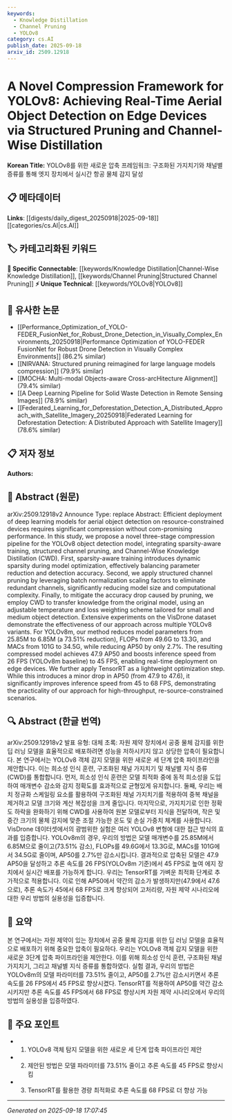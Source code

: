 ```yaml
---
keywords:
  - Knowledge Distillation
  - Channel Pruning
  - YOLOv8
category: cs.AI
publish_date: 2025-09-18
arxiv_id: 2509.12918
---
```


<!-- KEYWORD_LINKING_METADATA:
{
  "processed_timestamp": "2025-09-22 22:41:52.954964",
  "vocabulary_version": "1.0",
  "selected_keywords": [
    "Knowledge Distillation",
    "Channel Pruning",
    "YOLOv8"
  ],
  "rejected_keywords": [
    "Edge Computing"
  ],
  "similarity_scores": {
    "Knowledge Distillation": 0.81,
    "Channel Pruning": 0.79,
    "YOLOv8": 0.78
  },
  "extraction_method": "AI_prompt_based",
  "budget_applied": true
}
-->


# A Novel Compression Framework for YOLOv8: Achieving Real-Time Aerial Object Detection on Edge Devices via Structured Pruning and Channel-Wise Distillation

**Korean Title:** YOLOv8를 위한 새로운 압축 프레임워크: 구조화된 가지치기와 채널별 증류를 통해 엣지 장치에서 실시간 항공 물체 감지 달성

## 📋 메타데이터

**Links**: [[digests/daily_digest_20250918|2025-09-18]]   [[categories/cs.AI|cs.AI]]

## 🏷️ 카테고리화된 키워드
**🔗 Specific Connectable**: [[keywords/Knowledge Distillation|Channel-Wise Knowledge Distillation]], [[keywords/Channel Pruning|Structured Channel Pruning]]
**⚡ Unique Technical**: [[keywords/YOLOv8|YOLOv8]]

## 🔗 유사한 논문
- [[Performance_Optimization_of_YOLO-FEDER_FusionNet_for_Robust_Drone_Detection_in_Visually_Complex_Environments_20250918|Performance Optimization of YOLO-FEDER FusionNet for Robust Drone Detection in Visually Complex Environments]] (86.2% similar)
- [[NIRVANA: Structured pruning reimagined for large language models compression]] (79.9% similar)
- [[MOCHA: Multi-modal Objects-aware Cross-arcHitecture Alignment]] (79.4% similar)
- [[A Deep Learning Pipeline for Solid Waste Detection in Remote Sensing Images]] (78.9% similar)
- [[Federated_Learning_for_Deforestation_Detection_A_Distributed_Approach_with_Satellite_Imagery_20250918|Federated Learning for Deforestation Detection: A Distributed Approach with Satellite Imagery]] (78.6% similar)

## 📋 저자 정보

**Authors:** 

## 📄 Abstract (원문)

arXiv:2509.12918v2 Announce Type: replace 
Abstract: Efficient deployment of deep learning models for aerial object detection on resource-constrained devices requires significant compression without com-promising performance. In this study, we propose a novel three-stage compression pipeline for the YOLOv8 object detection model, integrating sparsity-aware training, structured channel pruning, and Channel-Wise Knowledge Distillation (CWD). First, sparsity-aware training introduces dynamic sparsity during model optimization, effectively balancing parameter reduction and detection accuracy. Second, we apply structured channel pruning by leveraging batch normalization scaling factors to eliminate redundant channels, significantly reducing model size and computational complexity. Finally, to mitigate the accuracy drop caused by pruning, we employ CWD to transfer knowledge from the original model, using an adjustable temperature and loss weighting scheme tailored for small and medium object detection. Extensive experiments on the VisDrone dataset demonstrate the effectiveness of our approach across multiple YOLOv8 variants. For YOLOv8m, our method reduces model parameters from 25.85M to 6.85M (a 73.51% reduction), FLOPs from 49.6G to 13.3G, and MACs from 101G to 34.5G, while reducing AP50 by only 2.7%. The resulting compressed model achieves 47.9 AP50 and boosts inference speed from 26 FPS (YOLOv8m baseline) to 45 FPS, enabling real-time deployment on edge devices. We further apply TensorRT as a lightweight optimization step. While this introduces a minor drop in AP50 (from 47.9 to 47.6), it significantly improves inference speed from 45 to 68 FPS, demonstrating the practicality of our approach for high-throughput, re-source-constrained scenarios.

## 🔍 Abstract (한글 번역)

arXiv:2509.12918v2 발표 유형: 대체
초록: 자원 제약 장치에서 공중 물체 감지를 위한 딥 러닝 모델을 효율적으로 배포하려면 성능을 저하시키지 않고 상당한 압축이 필요합니다. 본 연구에서는 YOLOv8 객체 감지 모델을 위한 새로운 세 단계 압축 파이프라인을 제안합니다. 이는 희소성 인식 훈련, 구조화된 채널 가지치기 및 채널별 지식 증류(CWD)를 통합합니다. 먼저, 희소성 인식 훈련은 모델 최적화 중에 동적 희소성을 도입하여 매개변수 감소와 감지 정확도를 효과적으로 균형있게 유지합니다. 둘째, 우리는 배치 정규화 스케일링 요소를 활용하여 구조화된 채널 가지치기를 적용하여 중복 채널을 제거하고 모델 크기와 계산 복잡성을 크게 줄입니다. 마지막으로, 가지치기로 인한 정확도 하락을 완화하기 위해 CWD를 사용하여 원본 모델로부터 지식을 전달하며, 작은 및 중간 크기의 물체 감지에 맞춘 조절 가능한 온도 및 손실 가중치 체계를 사용합니다. VisDrone 데이터셋에서의 광범위한 실험은 여러 YOLOv8 변형에 대한 접근 방식의 효과를 입증합니다. YOLOv8m의 경우, 우리의 방법은 모델 매개변수를 25.85M에서 6.85M으로 줄이고(73.51% 감소), FLOPs를 49.6G에서 13.3G로, MACs를 101G에서 34.5G로 줄이며, AP50를 2.7%만 감소시킵니다. 결과적으로 압축된 모델은 47.9 AP50을 달성하고 추론 속도를 26 FPS(YOLOv8m 기준)에서 45 FPS로 높여 에지 장치에서 실시간 배포를 가능하게 합니다. 우리는 TensorRT를 가벼운 최적화 단계로 추가적으로 적용합니다. 이로 인해 AP50에서 약간의 감소가 발생하지만(47.9에서 47.6으로), 추론 속도가 45에서 68 FPS로 크게 향상되어 고처리량, 자원 제약 시나리오에 대한 우리 방법의 실용성을 입증합니다.

## 📝 요약

본 연구에서는 자원 제약이 있는 장치에서 공중 물체 감지를 위한 딥 러닝 모델을 효율적으로 배포하기 위해 중요한 압축이 필요하다. 우리는 YOLOv8 객체 감지 모델을 위한 새로운 3단계 압축 파이프라인을 제안한다. 이를 위해 희소성 인식 훈련, 구조화된 채널 가지치기, 그리고 채널별 지식 증류를 통합하였다. 실험 결과, 우리의 방법은 YOLOv8m의 모델 파라미터를 73.51% 줄이고, AP50를 2.7%만 감소시키면서 추론 속도를 26 FPS에서 45 FPS로 향상시켰다. TensorRT를 적용하여 AP50를 약간 감소시키지만 추론 속도를 45 FPS에서 68 FPS로 향상시켜 자원 제약 시나리오에서 우리의 방법의 실용성을 입증하였다.

## 🎯 주요 포인트

- 1. YOLOv8 객체 탐지 모델을 위한 새로운 세 단계 압축 파이프라인 제안

- 2. 제안된 방법은 모델 파라미터를 73.51% 줄이고 추론 속도를 45 FPS로 향상시킴

- 3. TensorRT를 활용한 경량 최적화로 추론 속도를 68 FPS로 더 향상 가능

---

*Generated on 2025-09-18 17:07:45*